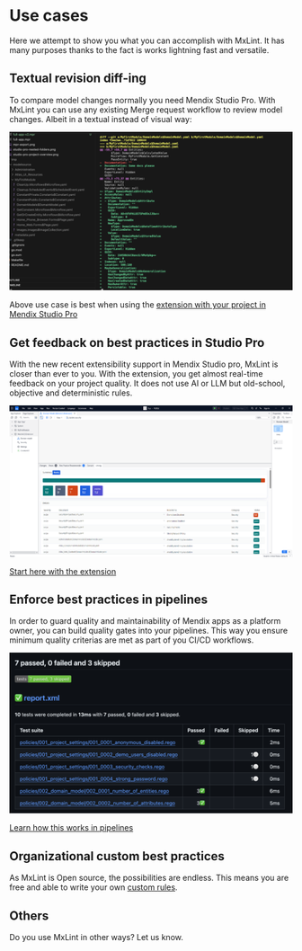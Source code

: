 # Use cases

Here we attempt to show you what you can accomplish with MxLint. It has many purposes thanks to the fact is works lightning fast and versatile.

## Textual revision diff-ing

To compare model changes normally you need Mendix Studio Pro. With MxLint you can use any existing Merge request workflow to review model changes. Albeit in a textual instead of visual way:

![mendix diff](assets/images/model-new-entity.png)

Above use case is best when using the [extension with your project in Mendix Studio Pro](mendix-studio-pro-extension/index.md)

## Get feedback on best practices in Studio Pro

With the new recent extensibility support in Mendix Studio pro, MxLint is closer than ever to you. With the extension, you get almost real-time feedback on your project quality. It does not use AI or LLM but old-school, objective and deterministic rules.

![Mendix Studio Pro extension](assets/images/extension.png)

[Start here with the extension](mendix-studio-pro-extension/index.md)


## Enforce best practices in pipelines

In order to guard quality and maintainability of Mendix apps as a platform owner, you can build quality gates into your pipelines. This way you ensure minimum quality criterias are met as part of you CI/CD workflows.

![MxLint xunit report](assets/images/lint-xunit-report.png)

[Learn how this works in pipelines](pipeline-integration/index.md)

## Organizational custom best practices

As MxLint is Open source, the possibilities are endless. This means you are free and able to write your own [custom rules](rules/create.md). 

## Others

Do you use MxLint in other ways? Let us know.